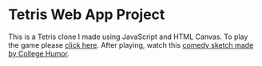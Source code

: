 # Tetris Web App Project

This is a Tetris clone I made using JavaScript and HTML Canvas. To play the game please [click here](https://codynicholson.github.io/Tetris_Web_App_Project/). After playing, watch this [comedy sketch made by College Humor](https://www.youtube.com/watch?v=Alw5hs0chj0).
